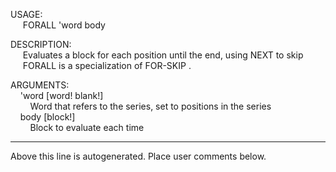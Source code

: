 USAGE:  
&nbsp;&nbsp;&nbsp;&nbsp;&nbsp;FORALL&nbsp;'word&nbsp;body&nbsp;  
  
DESCRIPTION:  
&nbsp;&nbsp;&nbsp;&nbsp;&nbsp;Evaluates&nbsp;a&nbsp;block&nbsp;for&nbsp;each&nbsp;position&nbsp;until&nbsp;the&nbsp;end,&nbsp;using&nbsp;NEXT&nbsp;to&nbsp;skip  
&nbsp;&nbsp;&nbsp;&nbsp;&nbsp;FORALL&nbsp;is&nbsp;a&nbsp;specialization&nbsp;of&nbsp;FOR-SKIP&nbsp;.  
  
ARGUMENTS:  
&nbsp;&nbsp;&nbsp;&nbsp;'word&nbsp;[word!&nbsp;blank!]  
&nbsp;&nbsp;&nbsp;&nbsp;&nbsp;&nbsp;&nbsp;&nbsp;Word&nbsp;that&nbsp;refers&nbsp;to&nbsp;the&nbsp;series,&nbsp;set&nbsp;to&nbsp;positions&nbsp;in&nbsp;the&nbsp;series  
&nbsp;&nbsp;&nbsp;&nbsp;body&nbsp;[block!]  
&nbsp;&nbsp;&nbsp;&nbsp;&nbsp;&nbsp;&nbsp;&nbsp;Block&nbsp;to&nbsp;evaluate&nbsp;each&nbsp;time  
___
Above this line is autogenerated. Place user comments below.